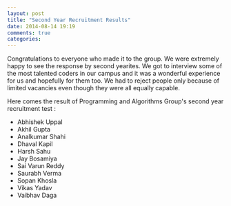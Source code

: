 ```yaml
---
layout: post
title: "Second Year Recruitment Results"
date: 2014-08-14 19:19
comments: true
categories: 
---
```


Congratulations to everyone who made it to the group. We were extremely happy to see the response by second yearites. We got to interview some of the most talented coders in our campus and it was a wonderful experience for us and hopefully for them too. We had to reject people only because of limited vacancies even though they were all equally capable.

Here comes the result of Programming and Algorithms Group's second year recruitment test : 

* Abhishek Uppal
* Akhil Gupta
* Analkumar Shahi
* Dhaval Kapil
* Harsh Sahu
* Jay Bosamiya
* Sai Varun Reddy
* Saurabh Verma
* Sopan Khosla
* Vikas Yadav
* Vaibhav Daga
